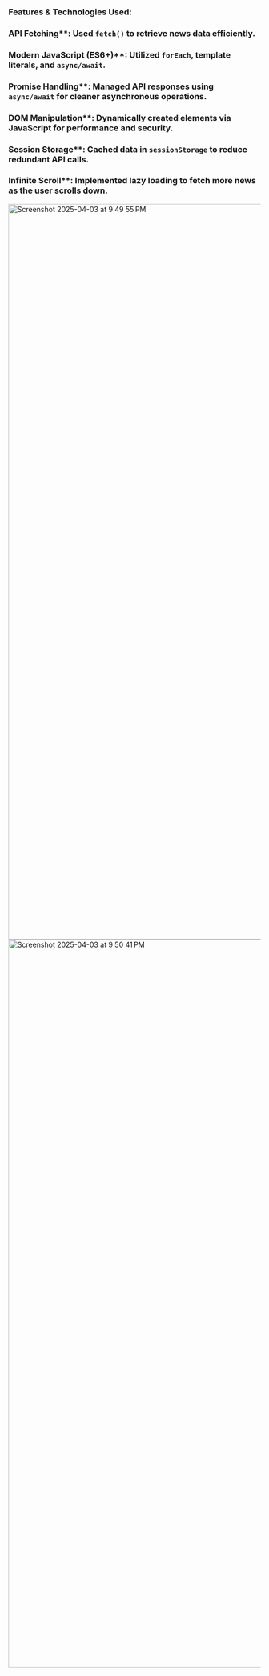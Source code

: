 ### Features & Technologies Used:  
### API Fetching**: Used `fetch()` to retrieve news data efficiently.  
### Modern JavaScript (ES6+)**: Utilized `forEach`, template literals, and `async/await`.  
### Promise Handling**: Managed API responses using `async/await` for cleaner asynchronous operations.  
### DOM Manipulation**: Dynamically created elements via JavaScript for performance and security.  
### Session Storage**: Cached data in `sessionStorage` to reduce redundant API calls. 
### Infinite Scroll**: Implemented lazy loading to fetch more news as the user scrolls down.

<img width="1470" alt="Screenshot 2025-04-03 at 9 49 55 PM" src="https://github.com/user-attachments/assets/24fcc309-4bbf-44fc-89d2-18b4e58cb754" />
<img width="1456" alt="Screenshot 2025-04-03 at 9 50 41 PM" src="https://github.com/user-attachments/assets/1ef952d8-6c14-404a-9ce1-2022d72d4ece" />
